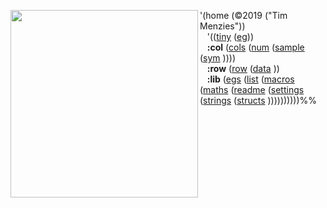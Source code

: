 <img align=left 
     width=300
     src="http://bilfp.wdfiles.com/local--files/common-lisp/common-lisp-logo.png">
'(home (©2019 ("Tim Menzies")) <br>
&nbsp;&nbsp; '(([tiny](/src/tiny/tiny.lisp)
               ([eg](/src/tiny/eg.lisp))) <br>
&nbsp;&nbsp; <b>:col</b> ([cols](/src/tiny/col/etc.lisp)
                         ([num](/src/tiny/col/etc.lisp)
                         ([sample](/src/tiny/col/etc.lisp)
                         ([sym](/src/tiny/col/etc.lisp)
                         ))))<br>
&nbsp;&nbsp; <b>:row</b> ([row](/src/tiny/row/row.lisp) 
                         ([data](/src/tiny/row/data.lisp) 
                         ))<br>
&nbsp;&nbsp; <b>:lib</b> ([egs](/src/tiny/lib/etc.lisp) 
                         ([list](/src/tiny/lib/list.lisp)
                         ([macros](/src/tiny/lib/macros.lisp)
                         ([maths](/src/tiny/lib/maths.lisp)
                         ([readme](/src/tiny/lib/readme.lisp)
                         ([settings](/src/tiny/lib/settings.lisp)
                         ([strings](/src/tiny/lib/strings.lisp)
                         ([structs](/src/tiny/lib/structs.lisp)
                         ))))))))))%%
<br clear=all>


